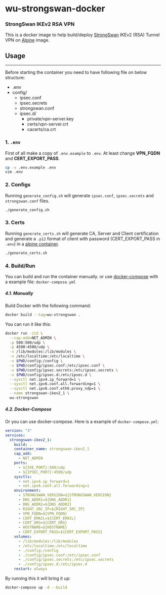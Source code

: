 # wu-strongswan-docker
### StrongSwan IKEv2 RSA VPN
This is a docker image to help build/deploy [StrongSwan](https://strongswan.org/) IKEv2 (RSA) Tunnel VPN on [Alpine](https://alpinelinux.org/) image.

## Usage
---
Before starting the container you need to have following file on below structure:
* .env
* config/
    * ipsec.conf
    * ipsec.secrets
    * strongswan.conf
    * ipsec.d/
        * private/vpn-server.key
        * certs/vpn-server.crt
        * cacerts/ca.crt



### 1. `.env`
First of all make a copy of `.env.example` to `.env`. At least change **VPN_FQDN** and **CERT_EXPORT_PASS**.
```bash
cp -v .env.example .env
vim .env
```



### 2. Configs
Running `generate_config.sh` will generate `ipsec.conf`, `ipsec.secrets` and `strongswan.conf` files.
```bash
./generate_config.sh
```


### 3. Certs
Running `generate_certs.sh` will generate CA, Server and Client certification and generate a `.p12` format of client with password (CERT_EXPORT_PASS in `.env`) in a [alpine container](https://hub.docker.com/_/alpine/).
```bash
./generate_certs.sh
```


### 4. Build/Run
You can build and run the container manually. or use [docker-compose](https://docs.docker.com/compose/) with a example file: `docker-compose.yml`

##### 4.1. Manually
Build Docker with the following command: 
```bash
docker build --tag=wu-strongswan .
```

You can run it like this:
```bash
docker run -itd \
  --cap-add=NET_ADMIN \
  -p 500:500/udp \
  -p 4500:4500/udp \
  -v /lib/modules:/lib/modules \
  -v /etc/localtime:/etc/localtime \
  -v $PWD/config:/config \
  -v $PWD/config/ipsec.conf:/etc/ipsec.conf \
  -v $PWD/config/ipsec.secrets:/etc/ipsec.secrets \
  -v $PWD/config/ipsec.d:/etc/ipsec.d \
  --sysctl net.ipv4.ip_forward=1 \
  --sysctl net.ipv6.conf.all.forwarding=1 \
  --sysctl net.ipv6.conf.eth0.proxy_ndp=1 \
  --name strongswan-ikev2_1 \
  wu-strongswan 
```

##### 4.2. Docker-Compose
Or you can use docker-compose. Here is a example of `docker-compose.yml`:
```yaml
version: "3"
services:
  strongswan-ikev2_1:
    build: .
    container_name: strongswan-ikev2_1
    cap_add:
      - NET_ADMIN
    ports:
      - ${IKE_PORT}:500/udp
      - ${IPSEC_PORT}:4500/udp
    sysctls:
      - net.ipv4.ip_forward=1
      - net.ipv6.conf.all.forwarding=1
    environment:
      - STRONGSWAN_VERSION=${STRONGSWAN_VERSION}
      - DNS_ADDR1=${DNS_ADDR1}
      - DNS_ADDR2=${DNS_ADDR2}
      - RIGHT_SRC_IP=${RIGHT_SRC_IP}
      - VPN_FQDN=${VPN_FQDN}
      - CERT_EMAIL=${CERT_EMAIL}
      - CERT_ORG=${CERT_ORG}
      - HOSTNAME=${HOSTNAME}
      - CERT_EXPORT_PASS=${CERT_EXPORT_PASS}
    volumes:
      - /lib/modules:/lib/modules
      - /etc/localtime:/etc/localtime
      - ./config:/config
      - ./config/ipsec.conf:/etc/ipsec.conf
      - ./config/ipsec.secrets:/etc/ipsec.secrets
      - ./config/ipsec.d:/etc/ipsec.d
    restart: always
```
By running this it will bring it up:
```bash
docker-compose up -d --build
```
